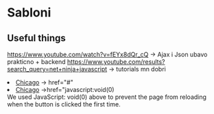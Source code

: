 # Sabloni

<h2>Useful things</h2>

https://www.youtube.com/watch?v=fEYx8dQr_cQ -> Ajax i Json ubavo prakticno + backend
https://www.youtube.com/results?search_query=net+ninja+javascript -> tutorials mn dobri

<li><a href="#">Chicago</a> -> href="#" </li> 
<li><a href="javascript:void(0)">Chicago</a> ->href="javascript:void(0) </li> 
We used JavaScript: void(0) above to prevent the page from reloading when the button is clicked the first time.<br>


